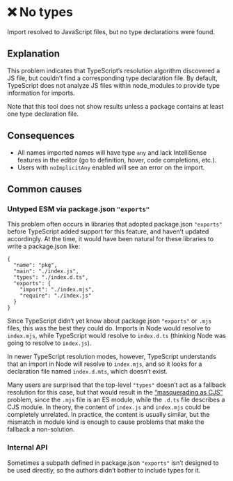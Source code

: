 # ❌ No types

Import resolved to JavaScript files, but no type declarations were found.

## Explanation

This problem indicates that TypeScript’s resolution algorithm discovered a JS file, but couldn’t find a corresponding type declaration file. By default, TypeScript does not analyze JS files within node_modules to provide type information for imports.

Note that this tool does not show results unless a package contains at least one type declaration file.

## Consequences

* All names imported names will have type `any` and lack IntelliSense features in the editor (go to definition, hover, code completions, etc.).
* Users with `noImplicitAny` enabled will see an error on the import.

## Common causes

### Untyped ESM via package.json `"exports"`

This problem often occurs in libraries that adopted package.json `"exports"` before TypeScript added support for this feature, and haven’t updated accordingly. At the time, it would have been natural for these libraries to write a package.json like:

```json5
{
  "name": "pkg",
  "main": "./index.js",
  "types": "./index.d.ts",
  "exports": {
    "import": "./index.mjs",
    "require": "./index.js"
  }
}
```

Since TypeScript didn’t yet know about package.json `"exports"` or `.mjs` files, this was the best they could do. Imports in Node would resolve to `index.mjs`, while TypeScript would resolve to `index.d.ts` (thinking Node was going to resolve to `index.js`).

In newer TypeScript resolution modes, however, TypeScript understands that an import in Node will resolve to `index.mjs`, and so it looks for a declaration file named `index.d.mts`, which doesn’t exist.

Many users are surprised that the top-level `"types"` doesn’t act as a fallback resolution for this case, but that would result in the [“masquerading as CJS”](./FalseCJS.md) problem, since the `.mjs` file is an ES module, while the `.d.ts` file describes a CJS module. In theory, the content of `index.js` and `index.mjs` could be completely unrelated. In practice, the content is usually similar, but the mismatch in module kind is enough to cause problems that make the fallback a non-solution.

### Internal API

Sometimes a subpath defined in package.json `"exports"` isn’t designed to be used directly, so the authors didn’t bother to include types for it.
